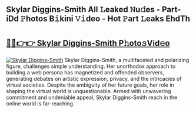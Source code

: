 ## Skylar Diggins-Smith All 𝙻eaked 𝙽u𝚍es - Part-iDd 𝙿hotos B𝚒kini 𝚅𝚒deo - Hot 𝙿art 𝙻eaks EhdTh

# <h2><a href="http://ld396p.urlbe.top/?page=Skylar+Diggins-Smith">🔗🔗👉👉 Skylar Diggins-Smith P𝚑oto𝚜Vid𝚎o</a></h2>

[![Skylar Diggins-Smith](https://i.imgur.com/eBuTRDB.gif)](http://ld396p.urlbe.top/?page=Skylar+Diggins-Smith)
Skylar Diggins-Smith, a multifaceted and polarizing figure, challenges simple understanding. Her unorthodox approach to building a web persona has magnetized and offended observers, generating debates on artistic expression, privacy, and the intricacies of virtual societies. Despite the ambiguity of her future goals, her role in shaping the virtual world is unquestionable. Armed with unwavering commitment and undeniable appeal, Skylar Diggins-Smith reach in the online world is far-reaching.
